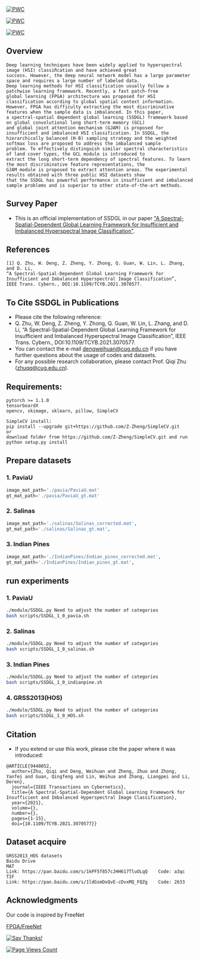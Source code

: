 [![PWC](https://img.shields.io/endpoint.svg?url=https://paperswithcode.com/badge/a-spectral-spatial-dependent-global-learning/hyperspectral-image-classification-on-casi)](https://paperswithcode.com/sota/hyperspectral-image-classification-on-casi?p=a-spectral-spatial-dependent-global-learning)

[![PWC](https://img.shields.io/endpoint.svg?url=https://paperswithcode.com/badge/a-spectral-spatial-dependent-global-learning/hyperspectral-image-classification-on-pavia)](https://paperswithcode.com/sota/hyperspectral-image-classification-on-pavia?p=a-spectral-spatial-dependent-global-learning)

[![PWC](https://img.shields.io/endpoint.svg?url=https://paperswithcode.com/badge/a-spectral-spatial-dependent-global-learning/hyperspectral-image-classification-on-indian)](https://paperswithcode.com/sota/hyperspectral-image-classification-on-indian?p=a-spectral-spatial-dependent-global-learning)



## Overview
```
Deep learning techniques have been widely applied to hyperspectral image (HSI) classiﬁcation and have achieved great
success. However, the deep neural network model has a large parameter space and requires a large number of labeled data.
Deep learning methods for HSI classification usually follow a patchwise learning framework. Recently, a fast patch-free 
global learning (FPGA) architecture was proposed for HSI classification according to global spatial context information. 
However, FPGA has difficulty extracting the most discriminative features when the sample data is imbalanced. In this paper, 
a spectral-spatial dependent global learning (SSDGL) framework based on global convolutional long short-term memory (GCL) 
and global joint attention mechanism (GJAM) is proposed for insufficient and imbalanced HSI classification. In SSDGL, the 
hierarchically balanced (H-B) sampling strategy and the weighted softmax loss are proposed to address the imbalanced sample 
problem. To effectively distinguish similar spectral characteristics of land cover types, the GCL module is introduced to 
extract the long short-term dependency of spectral features. To learn the most discriminative feature representations, the 
GJAM module is proposed to extract attention areas. The experimental results obtained with three public HSI datasets show 
that the SSDGL has powerful performance in insufficient and imbalanced sample problems and is superior to other state-of-the-art methods.
```
## Survey Paper

+ This is an official implementation of SSDGL in our paper ["A Spectral-Spatial-Dependent Global Learning Framework for Insufficient and Imbalanced Hyperspectral Image Classification"]().

## References
```
[1] Q. Zhu, W. Deng, Z. Zheng, Y. Zhong, Q. Guan, W. Lin, L. Zhang, and D. Li, 
“A Spectral-Spatial-Dependent Global Learning Framework for Insufficient and Imbalanced Hyperspectral Image Classification”, 
IEEE Trans. Cybern., DOI:10.1109/TCYB.2021.3070577.
```
## To Cite SSDGL in Publications

+ Please cite the following reference:
+ Q. Zhu, W. Deng, Z. Zheng, Y. Zhong, Q. Guan, W. Lin, L. Zhang, and D. Li, 
“A Spectral-Spatial-Dependent Global Learning Framework for Insufficient and Imbalanced Hyperspectral Image Classification”, 
IEEE Trans. Cybern., DOI:10.1109/TCYB.2021.3070577.
+ You can contact the e-mail dengweihuan@cug.edu.cn if you have further questions about the usage of codes and datasets.
+ For any possible research collaboration, please contact Prof. Qiqi Zhu (zhuqq@cug.edu.cn).

## Requirements:
```
pytorch >= 1.1.0
tensorboardX
opencv, skimage, sklearn, pillow, SimpleCV

SimpleCV install:
pip install --upgrade git+https://github.com/Z-Zheng/SimpleCV.git
or
download folder from https://github.com/Z-Zheng/SimpleCV.git and run python setup.py install
```

## Prepare datasets

### 1. PaviaU
```python
image_mat_path='./pavia/PaviaU.mat'
gt_mat_path='./pavia/PaviaU_gt.mat'
```

### 2. Salinas
```python
image_mat_path='./salinas/Salinas_corrected.mat',
gt_mat_path='./salinas/Salinas_gt.mat',
```

### 3. Indian Pines
```python
image_mat_path='./IndianPines/Indian_pines_corrected.mat',
gt_mat_path='./IndianPines/Indian_pines_gt.mat',
```
## run experiments

### 1. PaviaU
```bash
./module/SSDGL.py Need to adjust the number of categories
bash scripts/SSDGL_1_0_pavia.sh

```

### 2. Salinas
```bash
./module/SSDGL.py Need to adjust the number of categories
bash scripts/SSDGL_1_0_salinas.sh

```

### 3. Indian Pines
```bash
./module/SSDGL.py Need to adjust the number of categories
bash scripts/SSDGL_1_0_indianpine.sh

```
### 4. GRSS2013(HOS)
```bash
./module/SSDGL.py Need to adjust the number of categories
bash scripts/SSDGL_1_0_HOS.sh
```

## Citation
+ If you extend or use this work, please cite the paper where it was introduced:
```
@ARTICLE{9440852,
  author={Zhu, Qiqi and Deng, Weihuan and Zheng, Zhuo and Zhong, Yanfei and Guan, Qingfeng and Lin, Weihua and Zhang, Liangpei and Li, Deren},
  journal={IEEE Transactions on Cybernetics}, 
  title={A Spectral-Spatial-Dependent Global Learning Framework for Insufficient and Imbalanced Hyperspectral Image Classification}, 
  year={2021},
  volume={},
  number={},
  pages={1-15},
  doi={10.1109/TCYB.2021.3070577}}
```

## Dataset acquire
```
GRSS2013_HOS datasets
Baidu Drive 
MAT
Link: https://pan.baidu.com/s/1kPF5f857cJHH617TluOLqQ    Code: a3qc
TIF
Link: https://pan.baidu.com/s/1ldGsmDxQvE-cDvxMQ_FQZg    Code: 2633
```
## Acknowledgments
Our code is inspired by FreeNet

[FPGA/FreeNet](https://github.com/Z-Zheng/FreeNet)

[![Say Thanks!](https://img.shields.io/badge/Say%20Thanks-!-1EAEDB.svg)](https://saythanks.io/to/nshaud)

[![Page Views Count](https://badges.toozhao.com/badges/01FE3D6PGFZN6SHP723NETVVR7/green.svg)](https://badges.toozhao.com/stats/01FE3D6PGFZN6SHP723NETVVR7 "Get your own page views count badge on badges.toozhao.com")
